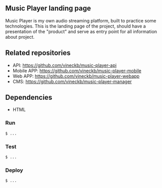 ## Music Player landing page

Music Player is my own audio streaming platform, built to practice some
technologies. 
This is the landing page of the project, should have a presentation of the "product" and serve as entry point for
all information about project.

## Related repositories

* API: https://github.com/vineckb/music-player-api
* Mobile APP: https://github.com/vineckb/music-player-mobile
* Web APP: https://github.com/vineckb/music-player-webapp
* CMS: https://github.com/vineckb/music-player-manager

## Dependencies

* HTML

### Run

````bash
$ ...
````

### Test

````bash
$ ...
````

### Deploy

````bash
$ ...
````
